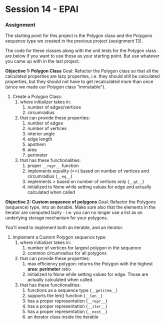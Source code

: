 # Session 14 - EPAI

### Assignment

The starting point for this project is the Polygon class and the Polygons sequence type we created in the previous project (assignment 13).

The code for these classes along with the unit tests for the Polygon class are below if you want to use those as your starting point. But use whatever you came up with in the last project.

**Objective 1: Polygon Class**
Goal:
Refactor the Polygon class so that all the calculated properties are lazy properties, i.e. they should still be calculated properties, but they should not have to get recalculated more than once (since we made our Polygon class "immutable").

1. Create a Polygon Class:
   1. where initializer takes in:
      1. number of edges/vertices
      2. circumradius
   2. that can provide these properties:
      1. number of edges
      2. number of vertices
      3. interior angle
      4. edge length
      5. apothem
      6. area
      7. perimeter
   3. that has these functionalities:
      1. proper `__repr__` function
      2. implements equality (==) based on number of vertices and circumradius (`__eq__`)
      3. implements > based on number of vertices only (`__gt__`)
      4. initialized to None while setting values for edge and actually calculated when called  

**Objective 2: Custom sequence of polygons**
Goal:
Refactor the Polygons (sequence) type, into an iterable. Make sure also that the elements in the iterator are computed lazily - i.e. you can no longer use a list as an underlying storage mechanism for your polygons.

You'll need to implement both an iterable, and an iterator.
1. Implement a Custom Polygon sequence type:
   1. where initializer takes in:
      1. number of vertices for largest polygon in the sequence
      2. common circumradius for all polygons
   2. that can provide these properties:
      1. max efficiency polygon: returns the Polygon with the highest **area: perimeter** ratio
      2. initialized to None while setting values for edge. Those are actually calculated when called.
   3. that has these functionalities:
      1. functions as a sequence type (`__getitem__`)
      2. supports the len() function (`__len__`)
      3. has a proper representation (`__repr__`)
      4. has a proper representation (`__iter__`)
      5. has a proper representation (`__next__`)
      6. an iterator class inside the iterable